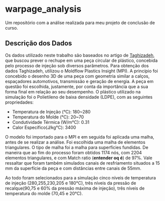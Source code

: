 # warpage_analysis
Um repositório com a análise realizada para meu projeto de conclusão de curso. 

## Descrição dos Dados
Os dados utilizado neste trabalho são baseados no artigo de [Taghizadeh](http://jps.shirazu.ac.ir/article_1744_b7eb8ed50d88a80fe3a7ade4b30059fb.pdf), que buscou prever o rechupe em uma peça circular de plástico, concebida pelo processo de injeção sob diversos parâmetros. Para obtenção dos dados Taghizadeh, utilizou o Moldflow Plastics Insight (MPI).
A princípio foi concebido o desenho 3D de uma peça com geometria similar a calços, espaçadores automotivos, transmissão e geração de energia. A peça em questão foi escolhida, justamente, por conta da importância que a sua forma final em relação ao seu desempenho. O plástico utilizado na simulação foi o Polietileno de baixa densidade (LDPE), com as seguintes propriedades:

* Temperatura de Injeção (°C): 180~280
* Temperatura do Molde (°C): 20~70
* Condutividade Térmica (W/m°C): 0.31
* Calor Específico(J/kg°C): 3400

O modelo foi importado para o MPI e em seguida foi aplicada uma malha, antes de se realizar a análise. Foi escolhida uma malha de elementos triangulares. O tipo de malha foi a malha para superfícies fundidas. De maneira que ao fim do processo foram obtidos 1174 nós, com 2204 elementos triangulares, e com Match ratio (**entender oq é**) de 97%. 
Vale ressaltar que foram também simulados canais de resfriamento situados a 15 mm da superfície da peça e com distâncias entre canais de 55mm.

Ao todo foram selecionados para a simulação cinco níveis de temperatura de injeção (280,255,230,205 e 180°C), três níveis da pressão de recalque(90,75 e 60% da pressão máxima de injeção), três níveis de  temperatura do molde (70,45 e 20°C). 
<!--stackedit_data:
eyJoaXN0b3J5IjpbLTg4MjAwMjQ0OSwxNDk4MTUyNjE0LC0xNT
MxNjMyODUxXX0=
-->